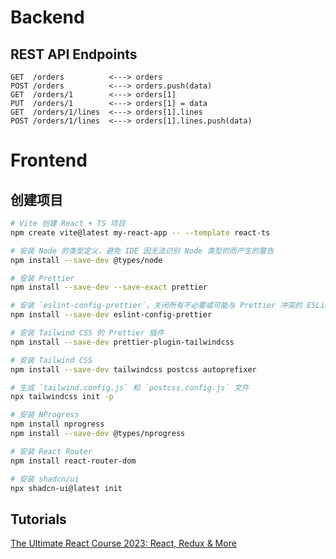 # Backend

## REST API Endpoints

```text
GET  /orders          <---> orders
POST /orders          <---> orders.push(data)
GET  /orders/1        <---> orders[1]
PUT  /orders/1        <---> orders[1] = data
GET  /orders/1/lines  <---> orders[1].lines
POST /orders/1/lines  <---> orders[1].lines.push(data)
```

# Frontend

## 创建项目

```bash
# Vite 创建 React + TS 项目
npm create vite@latest my-react-app -- --template react-ts

# 安装 Node 的类型定义，避免 IDE 因无法识别 Node 类型的而产生的警告
npm install --save-dev @types/node

# 安装 Prettier
npm install --save-dev --save-exact prettier

# 安装 `eslint-config-prettier`，关闭所有不必要或可能与 Prettier 冲突的 ESLint 规则
npm install --save-dev eslint-config-prettier

# 安装 Tailwind CSS 的 Prettier 插件
npm install --save-dev prettier-plugin-tailwindcss

# 安装 Tailwind CSS
npm install --save-dev tailwindcss postcss autoprefixer

# 生成 `tailwind.config.js` 和 `postcss.config.js` 文件
npx tailwindcss init -p

# 安装 NProgress
npm install nprogress
npm install --save-dev @types/nprogress

# 安装 React Router
npm install react-router-dom

# 安装 shadcn/ui
npx shadcn-ui@latest init
```

## Tutorials

[The Ultimate React Course 2023: React, Redux & More](https://www.udemy.com/course/the-ultimate-react-course/)
